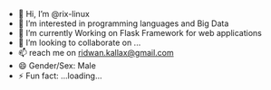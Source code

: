 - 👋 Hi, I’m @rix-linux
- 👀 I’m interested in programming languages and Big Data
- 🌱 I’m currently Working on Flask Framework for web applications 
- 💞️ I’m looking to collaborate on ...
- 📫 reach me on ridwan.kallax@gmail.com 
- 😄 Gender/Sex: Male
- ⚡ Fun fact: ...loading...

<!---
rix-linux/rix-linux is a ✨ special ✨ repository because its `README.md` (this file) appears on your GitHub profile.
You can click the Preview link to take a look at your changes.
--->
